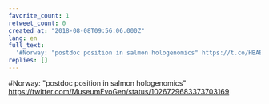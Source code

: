 ```yaml
---
favorite_count: 1
retweet_count: 0
created_at: "2018-08-08T09:56:06.000Z"
lang: en
full_text:
  '#Norway: "postdoc position in salmon hologenomics" https://t.co/HBAE5mBDiH'
replies: []
---
```


#Norway: "postdoc position in salmon hologenomics"
<https://twitter.com/MuseumEvoGen/status/1026729683373703169>
